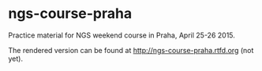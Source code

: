 ngs-course-praha
================

Practice material for NGS weekend course in Praha, April 25-26 2015. 

The rendered version can be found at http://ngs-course-praha.rtfd.org (not yet).
